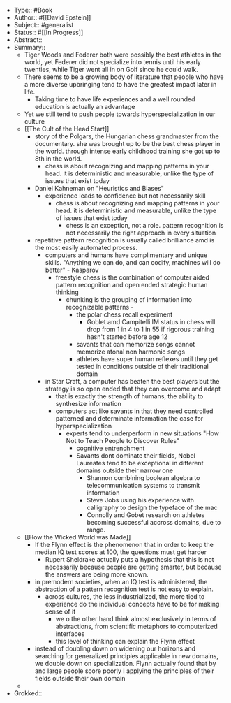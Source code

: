 - Type:: #Book 
- Author:: #[[David Epstein]]
- Subject:: #generalist
- Status:: #[[In Progress]] 
- Abstract::
- Summary::
    - Tiger Woods and Federer both were possibly the best athletes in the world, yet Federer did not specialize into tennis until his early twenties, while Tiger went all in on Golf since he could walk.
    - There seems to be a growing body of literature that people who have a more diverse upbringing tend to have the greatest impact later in life. 
        - Taking time to have life experiences and a well rounded education is actually an advantage
    - Yet we still tend to push people towards hyperspecialization in our culture
    - [[The Cult of the Head Start]]
        - story of the Polgars, the Hungarian chess grandmaster from the documentary.  she was brought up to be the best chess player in the world.  through intense early childhood training she got up to 8th in the world. 
            - chess is about recognizing and mapping patterns in your head.  it is deterministic and measurable,  unlike the type of issues that exist today
        - Daniel Kahneman on "Heuristics and Biases"
            - experience leads to confidence but not necessarily skill
                - chess is about recognizing and mapping patterns in your head.  it is deterministic and measurable,  unlike the type of issues that exist today
                    - chess is an exception,  not a role.  pattern recognition is not necessarily the right approach in every situation
        - repetitive pattern recognition is usually called brilliance amd is the most easily automated process.
            - computers and humans have complimentary and unique skills. "Anything we can do, and can codify, machines will do better" - Kasparov
                - freestyle chess is the combination of computer aided pattern recognition and open ended strategic human thinking
                    - chunking is the grouping of information into recognizable patterns - 
                        - the polar chess recall experiment
                            - Goblet amd Campitelli IM status in chess will drop from 1 in 4 to 1 in 55 if rigorous training hasn't started before age 12
                        - savants that can memorize songs cannot memorize atonal non harmonic songs
                        - athletes have super human reflexes until they get tested in conditions outside of their traditional domain
            - in Star Craft, a computer has beaten the best players but the strategy is so open ended that they can overcome and adapt
                - that is exactly the strength of humans, the ability to synthesize information
                - computers act like savants in that they need controlled patterned and determinate information the case for hyperspecialization
                    - experts tend to underperform in new situations "How Not to Teach People to Discover Rules"
                        - cognitive entrenchment
                        - Savants dont dominate their fields, Nobel Laureates tend to be exceptional in different domains outside their narrow one
                            - Shannon combining boolean algebra to telecommunication systems to transmit information
                            - Steve Jobs using his experience with calligraphy to design the typeface of the mac
                            - Connolly and Gobet research on athletes becoming successful accross domains, due to range.
    - [[How the Wicked World was Made]]
        - If the Flynn effect is the phenomenon that in order to keep the median IQ test scores at 100, the questions must get harder
            - Rupert Sheldrake actually puts a hypothesis that this is not necessarily because people are getting smarter, but because the answers are being more known.
        - in premodern societies, when an IQ test is administered, the abstraction of a pattern recognition  test is not easy to explain.
            - across cultures, the less industrialized, the more tied to experience do the individual concepts have to be for making sense of it
                - we o  the other hand think almost exclusively in terms of abstractions, from scientific metaphors to computerized interfaces 
                - this level of thinking can explain the Flynn effect
        - instead of doubling down on widening our horizons and searching for generalized principles applicable in new domains, we double down on specialization. Flynn actually found that by and large people score poorly I  applying the principles of their fields outside their own domain
    - 
- Grokked::
